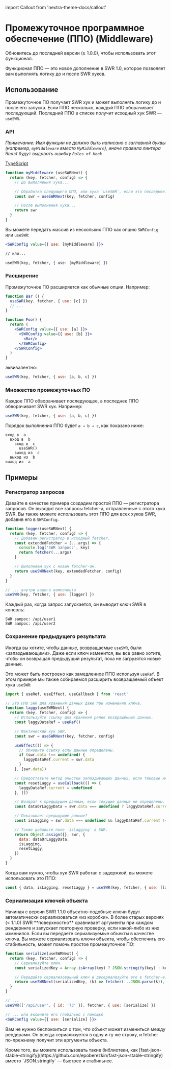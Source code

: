 import Callout from 'nextra-theme-docs/callout'

# Промежуточное программное обеспечение (ППО) (Middleware)

<Callout>
  Обновитесь до последней версии (≥ 1.0.0), чтобы использовать этот функционал.
</Callout>

Функционал ППО — это новое дополнение в SWR 1.0, которое позволяет вам выполнять логику до и после SWR хуков.

## Использование

Промежуточное ПО получает SWR хук и может выполнять логику до и после его запуска. Если ППО несколько, каждый ППО оборачивает последующий. Последний ППО в списке получит исходный хук SWR — `useSWR`.

### API

_Примечание: Имя функции не должно быть написано с заглавной буквы (например, `myMiddleware` вместо `MyMiddleware`), иначе правила линтера React будут выдавать ошибку `Rules of Hook`_

[TypeScript](https://swr.vercel.app/docs/typescript#типы-промежуточного-по)

```jsx
function myMiddleware (useSWRNext) {
  return (key, fetcher, config) => {
    // До выполнения хука...

    // Обработка следующего ППО, или хука `useSWR`, если это последнее.
    const swr = useSWRNext(key, fetcher, config)

    // После выполнения хука...
    return swr
  }
}
```

Вы можете передать массив из нескольких ППО как опцию `SWRConfig` или `useSWR`:

```jsx
<SWRConfig value={{ use: [myMiddleware] }}>

// или...

useSWR(key, fetcher, { use: [myMiddleware] })
```

### Расширение

Промежуточное ПО расширяется как обычные опции. Например:

```jsx
function Bar () {
  useSWR(key, fetcher, { use: [c] })
  // ...
}

function Foo() {
  return (
    <SWRConfig value={{ use: [a] }}>
      <SWRConfig value={{ use: [b] }}>
        <Bar/>
      </SWRConfig>
    </SWRConfig>
  )
}
```

эквивалентно:

```js
useSWR(key, fetcher, { use: [a, b, c] })
```

### Множество промежуточных ПО

Каждое ППО обворачивает последующее, а последнее ППО обворачивает SWR хук. Например:

```jsx
useSWR(key, fetcher, { use: [a, b, c] })
```

Порядок выполнения ППО будет `a → b → c`, как показано ниже:

```plaintext
вход в  a
  вход в  b
    вход в  c
      useSWR()
    выход из  c
  выход из  b
выход из  a
```

## Примеры

### Регистратор запросов

Давайте в качестве примера создадим простой ППО — регистратора запросов. Он выводит все запросы fetcher-а, отправленные с этого хука SWR. Вы также можете использовать этот ППО для всех хуков SWR, добавив его в `SWRConfig`.

```jsx
function logger(useSWRNext) {
  return (key, fetcher, config) => {
    // Добавим регистратор в исходный fetcher.
    const extendedFetcher = (...args) => {
      console.log('SWR запрос:', key)
      return fetcher(...args)
    }

    // Выполняем хук с новым fetcher-ом.
    return useSWRNext(key, extendedFetcher, config)
  }
}

// ... внутри вашего компонента
useSWR(key, fetcher, { use: [logger] })
```

Каждый раз, когда запрос запускается, он выводит ключ SWR в консоль:

```plaintext
SWR запрос: /api/user1
SWR запрос: /api/user2
```

### Сохранение предыдущего результата

Иногда вы хотите, чтобы данные, возвращаемые `useSWR`, были «запаздывающими». Даже если ключ изменится, вы все равно хотите, чтобы он возвращал предыдущий результат, пока не загрузятся новые данные.

Это может быть построено как замедленное ППО используя `useRef`. В этом примере мы также собираемся расширить возвращаемый объект хука `useSWR`:

```jsx
import { useRef, useEffect, useCallback } from 'react'

// Это ППО SWR для хранения данных даже при изменении ключа.
function laggy(useSWRNext) {
  return (key, fetcher, config) => {
    // Используйте ссылку для хранения ранее возвращённых данных.
    const laggyDataRef = useRef()

    // Фактический хук SWR.
    const swr = useSWRNext(key, fetcher, config)

    useEffect(() => {
      // Обновите ссылку если данные определены.
      if (swr.data !== undefined) {
        laggyDataRef.current = swr.data
      }
    }, [swr.data])

    // Предоставьте метод очистки запаздывающих данных, если таковые имеются.
    const resetLaggy = useCallback(() => {
      laggyDataRef.current = undefined
    }, [])

    // Возврат к предыдущим данным, если текущие данные не определены.
    const dataOrLaggyData = swr.data === undefined ? laggyDataRef.current : swr.data

    // Показывает предыдущие данные?
    const isLagging = swr.data === undefined && laggyDataRef.current !== undefined

    // Также добавьте поле `isLagging` в SWR.
    return Object.assign({}, swr, {
      data: dataOrLaggyData,
      isLagging,
      resetLaggy,
    })
  }
}
```

Когда вам нужно, чтобы хук SWR работал с задержкой, вы можете использовать это ППО:

```js
const { data, isLagging, resetLaggy } = useSWR(key, fetcher, { use: [laggy] })
```

### Сериализация ключей объекта

<Callout>
  Начиная с версии SWR 1.1.0 объектно-подобные ключи будут автоматически сериализоваться «из коробки».
</Callout>

<Callout emoji="⚠️">
  В более старых версиях (< 1.1.0) SWR **поверхностно** сравнивает аргументы при каждом рендеринге и запускает повторную проверку, если какой-либо из них изменился.
  Если вы передаете сериализуемые объекты в качестве ключа. Вы можете сериализовать ключи объекта, чтобы обеспечить его стабильность, может помочь простое промежуточное ПО:
</Callout>

```jsx
function serialize(useSWRNext) {
  return (key, fetcher, config) => {
    // Сериализуйте ключ.
    const serializedKey = Array.isArray(key) ? JSON.stringify(key) : key

    // Передайте сериализованный ключ и десериализуйте его в fetcher-е.
    return useSWRNext(serializedKey, (k) => fetcher(...JSON.parse(k)), config)
  }
}

// ...
useSWR(['/api/user', { id: '73' }], fetcher, { use: [serialize] })

// ... или включите его глобально с помощью
<SWRConfig value={{ use: [serialize] }}>
```

Вам не нужно беспокоиться о том, что объект может измениться между рендерами. Он всегда сериализуется в одну и ту же строку, и fetcher по-прежнему получит эти аргументы объекта.

<Callout>
  Кроме того, вы можете использовать такие библиотеки, как [fast-json-stable-stringify](https://github.com/epoberezkin/fast-json-stable-stringify) вместо `JSON.stringify` — быстрее и стабильнее.
</Callout>
